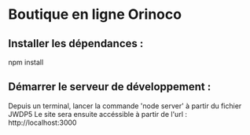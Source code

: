 <h1>Boutique en ligne Orinoco</h1>

<h2>Installer les dépendances :</h2>
npm install

<h2>Démarrer le serveur de développement :</h2>

Depuis un terminal, lancer la commande 'node server' à partir du fichier JWDP5
Le site sera ensuite accéssible à partir de l'url : http://localhost:3000
